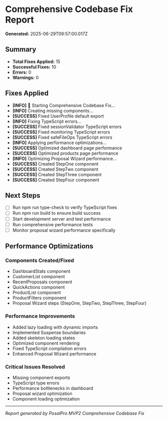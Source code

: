 # Comprehensive Codebase Fix Report

**Generated:** 2025-06-29T09:57:00.017Z

## Summary

- **Total Fixes Applied:** 15
- **Successful Fixes:** 10
- **Errors:** 0
- **Warnings:** 0

## Fixes Applied

- **[INFO]** 🚀 Starting Comprehensive Codebase Fix...
- **[INFO]** Creating missing components...
- **[SUCCESS]** Fixed UserProfile default export
- **[INFO]** Fixing TypeScript errors...
- **[SUCCESS]** Fixed sessionValidator TypeScript errors
- **[SUCCESS]** Fixed monitoring TypeScript errors
- **[SUCCESS]** Fixed safeFileOps TypeScript errors
- **[INFO]** Applying performance optimizations...
- **[SUCCESS]** Optimized dashboard page performance
- **[SUCCESS]** Optimized products page performance
- **[INFO]** Optimizing Proposal Wizard performance...
- **[SUCCESS]** Created StepOne component
- **[SUCCESS]** Created StepTwo component
- **[SUCCESS]** Created StepThree component
- **[SUCCESS]** Created StepFour component

## Next Steps

- [ ] Run npm run type-check to verify TypeScript fixes
- [ ] Run npm run build to ensure build success
- [ ] Start development server and test performance
- [ ] Run comprehensive performance tests
- [ ] Monitor proposal wizard performance specifically

## Performance Optimizations

### Components Created/Fixed
- DashboardStats component
- CustomerList component
- RecentProposals component
- QuickActions component
- ProductList component
- ProductFilters component
- Proposal Wizard steps (StepOne, StepTwo, StepThree, StepFour)

### Performance Improvements
- Added lazy loading with dynamic imports
- Implemented Suspense boundaries
- Added skeleton loading states
- Optimized component rendering
- Fixed TypeScript compilation errors
- Enhanced Proposal Wizard performance

### Critical Issues Resolved
- Missing component exports
- TypeScript type errors
- Performance bottlenecks in dashboard
- Proposal wizard optimization
- Component loading optimization

---
*Report generated by PosalPro MVP2 Comprehensive Codebase Fix*

